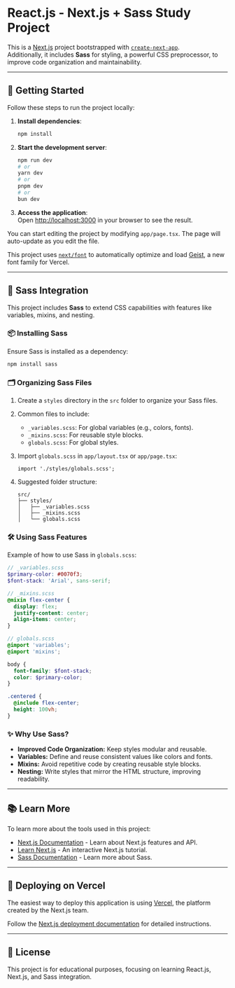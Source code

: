 # React.js - Next.js + Sass Study Project

This is a [Next.js](https://nextjs.org) project bootstrapped with [`create-next-app`](https://nextjs.org/docs/app/api-reference/cli/create-next-app).  
Additionally, it includes **Sass** for styling, a powerful CSS preprocessor, to improve code organization and maintainability.

---

## 🚀 Getting Started

Follow these steps to run the project locally:

1. **Install dependencies**:
   ```bash
   npm install
   ```

2. **Start the development server**:
   ```bash
   npm run dev
   # or
   yarn dev
   # or
   pnpm dev
   # or
   bun dev
   ```

3. **Access the application**:  
   Open [http://localhost:3000](http://localhost:3000) in your browser to see the result.

You can start editing the project by modifying `app/page.tsx`. The page will auto-update as you edit the file.

This project uses [`next/font`](https://nextjs.org/docs/app/building-your-application/optimizing/fonts) to automatically optimize and load [Geist](https://vercel.com/font), a new font family for Vercel.

---

## 🎨 Sass Integration

This project includes **Sass** to extend CSS capabilities with features like variables, mixins, and nesting.

### 📦 Installing Sass

Ensure Sass is installed as a dependency:

```bash
npm install sass
```

### 🗂️ Organizing Sass Files

1. Create a `styles` directory in the `src` folder to organize your Sass files.

2. Common files to include:
   - `_variables.scss`: For global variables (e.g., colors, fonts).
   - `_mixins.scss`: For reusable style blocks.
   - `globals.scss`: For global styles.

3. Import `globals.scss` in `app/layout.tsx` or `app/page.tsx`:
   ```tsx
   import './styles/globals.scss';
   ```

4. Suggested folder structure:
   ```
   src/
   ├── styles/
   │   ├── _variables.scss
   │   ├── _mixins.scss
   │   └── globals.scss
   ```

### 🛠️ Using Sass Features

Example of how to use Sass in `globals.scss`:

```scss
// _variables.scss
$primary-color: #0070f3;
$font-stack: 'Arial', sans-serif;

// _mixins.scss
@mixin flex-center {
  display: flex;
  justify-content: center;
  align-items: center;
}

// globals.scss
@import 'variables';
@import 'mixins';

body {
  font-family: $font-stack;
  color: $primary-color;
}

.centered {
  @include flex-center;
  height: 100vh;
}
```

### ✨ Why Use Sass?

- **Improved Code Organization:** Keep styles modular and reusable.
- **Variables:** Define and reuse consistent values like colors and fonts.
- **Mixins:** Avoid repetitive code by creating reusable style blocks.
- **Nesting:** Write styles that mirror the HTML structure, improving readability.

---

## 📚 Learn More

To learn more about the tools used in this project:

- [Next.js Documentation](https://nextjs.org/docs) - Learn about Next.js features and API.
- [Learn Next.js](https://nextjs.org/learn) - An interactive Next.js tutorial.
- [Sass Documentation](https://sass-lang.com/documentation) - Learn more about Sass.

---

## 🚀 Deploying on Vercel

The easiest way to deploy this application is using [Vercel](https://vercel.com), the platform created by the Next.js team.  

Follow the [Next.js deployment documentation](https://nextjs.org/docs/app/building-your-application/deploying) for detailed instructions.

---

## 📝 License

This project is for educational purposes, focusing on learning React.js, Next.js, and Sass integration.
```